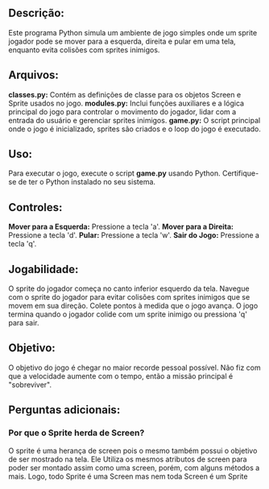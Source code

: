 ## Descrição:
Este programa Python simula um ambiente de jogo simples onde um sprite jogador pode se mover para a esquerda, direita e pular em uma tela, enquanto evita colisões com sprites inimigos.

## Arquivos:
**classes.py:** Contém as definições de classe para os objetos Screen e Sprite usados no jogo.
**modules.py:** Inclui funções auxiliares e a lógica principal do jogo para controlar o movimento do jogador, lidar com a entrada do usuário e gerenciar sprites inimigos.
**game.py:** O script principal onde o jogo é inicializado, sprites são criados e o loop do jogo é executado.

## Uso:
Para executar o jogo, execute o script **game.py** usando Python. Certifique-se de ter o Python instalado no seu sistema.

## Controles:
**Mover para a Esquerda:** Pressione a tecla 'a'.
**Mover para a Direita:** Pressione a tecla 'd'.
**Pular:** Pressione a tecla 'w'.
**Sair do Jogo:** Pressione a tecla 'q'.

## Jogabilidade:
O sprite do jogador começa no canto inferior esquerdo da tela.
Navegue com o sprite do jogador para evitar colisões com sprites inimigos que se movem em sua direção.
Colete pontos à medida que o jogo avança.
O jogo termina quando o jogador colide com um sprite inimigo ou pressiona 'q' para sair.

## Objetivo:
O objetivo do jogo é chegar no maior recorde pessoal possível.
Não fiz com que a velocidade aumente com o tempo, então a missão principal é "sobreviver".

## Perguntas adicionais:
### Por que o Sprite herda de Screen?
O sprite é uma herança de screen pois o mesmo também possui o objetivo de ser mostrado na tela.
Ele Utiliza os mesmos atributos de screen para poder ser montado assim como uma screen, porém, com alguns
métodos a mais. Logo, todo Sprite é uma Screen mas nem toda Screen é um Sprite


